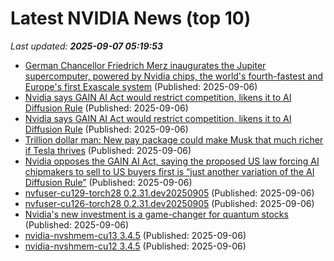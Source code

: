 # Latest NVIDIA News (top 10)
_Last updated: **2025-09-07 05:19:53**_

- [German Chancellor Friedrich Merz inaugurates the Jupiter supercomputer, powered by Nvidia chips, the world's fourth-fastest and Europe's first Exascale system](https://biztoc.com/x/c8f9ed9ddeff1336) (Published: 2025-09-06)
- [Nvidia says GAIN AI Act would restrict competition, likens it to AI Diffusion Rule](https://indianexpress.com/article/technology/nvidia-says-gain-ai-act-would-restrict-competition-likens-it-to-ai-diffusion-rule-10233352/) (Published: 2025-09-06)
- [Nvidia says GAIN AI Act would restrict competition, likens it to AI Diffusion Rule](https://economictimes.indiatimes.com/tech/technology/nvidia-says-gain-ai-act-would-restrict-competition-likens-it-to-ai-diffusion-rule/articleshow/123729643.cms) (Published: 2025-09-06)
- [Trillion dollar man: New pay package could make Musk that much richer if Tesla thrives](https://economictimes.indiatimes.com/news/international/global-trends/trillion-dollar-man-new-pay-package-could-make-musk-that-much-richer-if-tesla-thrives/articleshow/123729072.cms) (Published: 2025-09-06)
- [Nvidia opposes the GAIN AI Act, saying the proposed US law forcing AI chipmakers to sell to US buyers first is “just another variation of the AI Diffusion Rule”](https://biztoc.com/x/1b8fb93c79b3fec9) (Published: 2025-09-06)
- [nvfuser-cu129-torch28 0.2.31.dev20250905](https://pypi.org/project/nvfuser-cu129-torch28/0.2.31.dev20250905/) (Published: 2025-09-06)
- [nvfuser-cu126-torch28 0.2.31.dev20250905](https://pypi.org/project/nvfuser-cu126-torch28/0.2.31.dev20250905/) (Published: 2025-09-06)
- [Nvidia's new investment is a game-changer for quantum stocks](https://www.thestreet.com/technology/nvidias-new-investment-is-a-game-changer-for-quantum-stocks) (Published: 2025-09-06)
- [nvidia-nvshmem-cu13 3.4.5](https://pypi.org/project/nvidia-nvshmem-cu13/3.4.5/) (Published: 2025-09-06)
- [nvidia-nvshmem-cu12 3.4.5](https://pypi.org/project/nvidia-nvshmem-cu12/3.4.5/) (Published: 2025-09-06)
